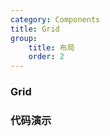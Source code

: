 ```yaml
---
category: Components
title: Grid
group:
    title: 布局
    order: 2
---
```


### Grid

### 代码演示

<code src="./index.tsx"></code>
